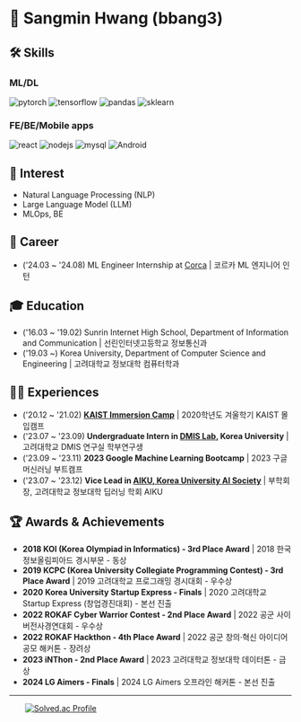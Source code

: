 # 👋 Sangmin Hwang (bbang3)

## 🛠️ Skills
### ML/DL
![pytorch](https://img.shields.io/badge/pytorch-EE4C2C?style=flat-square&logo=pytorch&logoColor=white)
![tensorflow](https://img.shields.io/badge/tensorflow-FF6F00?style=flat-square&logo=tensorflow&logoColor=white)
![pandas](https://img.shields.io/badge/pandas-150458?style=flat-square&logo=pandas&logoColor=white)
![sklearn](https://img.shields.io/badge/sklearn-F7931E?style=flat-square&logo=scikitlearn&logoColor=white)

### FE/BE/Mobile apps
![react](https://img.shields.io/badge/React-61DAFB?style=flat-square&logo=react&logoColor=white)
![nodejs](https://img.shields.io/badge/Node.js-339933?style=flat-square&logo=nodedotjs&logoColor=white)
![mysql](https://img.shields.io/badge/MySQL-4479A1?style=flat-square&logo=mysql&logoColor=white)
![Android](https://img.shields.io/badge/Android-34AB53?style=flat-square&logo=android&logoColor=white)

## 🥰 Interest
- Natural Language Processing (NLP)
- Large Language Model (LLM)
- MLOps, BE

## 🏢 Career
- ('24.03 ~ '24.08) ML Engineer Internship at [Corca](https://corca.team) | 코르카 ML 엔지니어 인턴

## 🎓 Education
- ('16.03 ~ '19.02) Sunrin Internet High School, Department of Information and Communication | 선린인터넷고등학교 정보통신과
- ('19.03 ~) Korea University, Department of Computer Science and Engineering | 고려대학교 정보대학 컴퓨터학과

## 🏃‍♂️ Experiences
- ('20.12 ~ '21.02) **[KAIST Immersion Camp](https://madcamp.io)** | 2020학년도 겨울학기 KAIST 몰입캠프
- ('23.07 ~ '23.09) **Undergraduate Intern in [DMIS Lab](https://dmis.korea.ac.kr), Korea University** | 고려대학교 DMIS 연구실 학부연구생
- ('23.09 ~ '23.11) **2023 Google Machine Learning Bootcamp** | 2023 구글 머신러닝 부트캠프
- ('23.07 ~ '23.12) **Vice Lead in [AIKU, Korea University AI Society](https://github.com/AIKU-Official)** | 부학회장, 고려대학교 정보대학 딥러닝 학회 AIKU

## 🏆 Awards & Achievements
- **2018 KOI (Korea Olympiad in Informatics) - 3rd Place Award** | 2018 한국정보올림피아드 경시부문 - 동상
- **2019 KCPC (Korea University Collegiate Programming Contest) - 3rd Place Award** | 2019 고려대학교 프로그래밍 경시대회 - 우수상
- **2020 Korea University Startup Express - Finals** | 2020 고려대학교 Startup Express (창업경진대회) - 본선 진출
- **2022 ROKAF Cyber Warrior Contest - 2nd Place Award** | 2022 공군 사이버전사경연대회 - 우수상
- **2022 ROKAF Hackthon - 4th Place Award** | 2022 공군 창의·혁신 아이디어 공모 해커톤 - 장려상
- **2023 iNThon - 2nd Place Award** | 2023 고려대학교 정보대학 데이터톤 - 금상
- **2024 LG Aimers - Finals** | 2024 LG Aimers 오프라인 해커톤 - 본선 진출

---
&emsp;&emsp;[![Solved.ac Profile](http://mazassumnida.wtf/api/generate_badge?boj=hsmin920)](https://solved.ac/hsmin920/)

<!--
**bbang3/bbang3** is a ✨ _special_ ✨ repository because its `README.md` (this file) appears on your GitHub profile.

Here are some ideas to get you started:

- 🔭 I’m currently working on ...
- 🌱 I’m currently learning ...
- 👯 I’m looking to collaborate on ...
- 🤔 I’m looking for help with ...
- 💬 Ask me about ...
- 📫 How to reach me: ...
- 😄 Pronouns: ...
- ⚡ Fun fact: ...
-->
